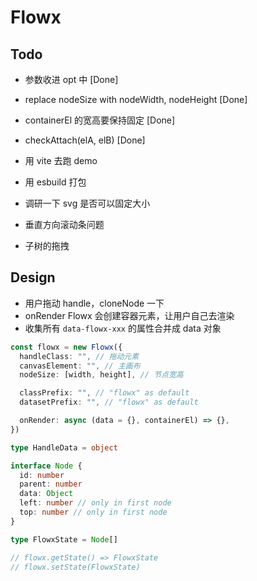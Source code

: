 # Flowx

## Todo

- 参数收进 opt 中 [Done]
- replace nodeSize with nodeWidth, nodeHeight [Done]
- containerEl 的宽高要保持固定 [Done]
- checkAttach(elA, elB) [Done]
- 用 vite 去跑 demo
- 用 esbuild 打包
- 调研一下 svg 是否可以固定大小
- 垂直方向滚动条问题

- 子树的拖拽

## Design

- 用户拖动 handle，cloneNode 一下
- onRender Flowx 会创建容器元素，让用户自己去渲染
- 收集所有 `data-flowx-xxx` 的属性合并成 data 对象

```typescript
const flowx = new Flowx({
  handleClass: "", // 拖动元素
  canvasElement: "", // 主画布
  nodeSize: [width, height], // 节点宽高

  classPrefix: "", // "flowx" as default
  datasetPrefix: "", // "flowx" as default

  onRender: async (data = {}, containerEl) => {},
})

type HandleData = object

interface Node {
  id: number
  parent: number
  data: Object
  left: number // only in first node
  top: number // only in first node
}

type FlowxState = Node[]

// flowx.getState() => FlowxState
// flowx.setState(FlowxState)
```
